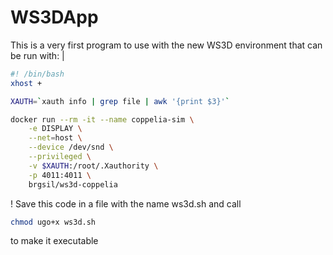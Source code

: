 # WS3DApp

This is a very first program to use with the new WS3D environment that can be run with:
|
```bash
#! /bin/bash
xhost +

XAUTH=`xauth info | grep file | awk '{print $3}'`

docker run --rm -it --name coppelia-sim \
    -e DISPLAY \
    --net=host \
    --device /dev/snd \
    --privileged \
    -v $XAUTH:/root/.Xauthority \
    -p 4011:4011 \
    brgsil/ws3d-coppelia
```
!
Save this code in a file with the name ws3d.sh and call

```bash
chmod ugo+x ws3d.sh
```
to make it executable
